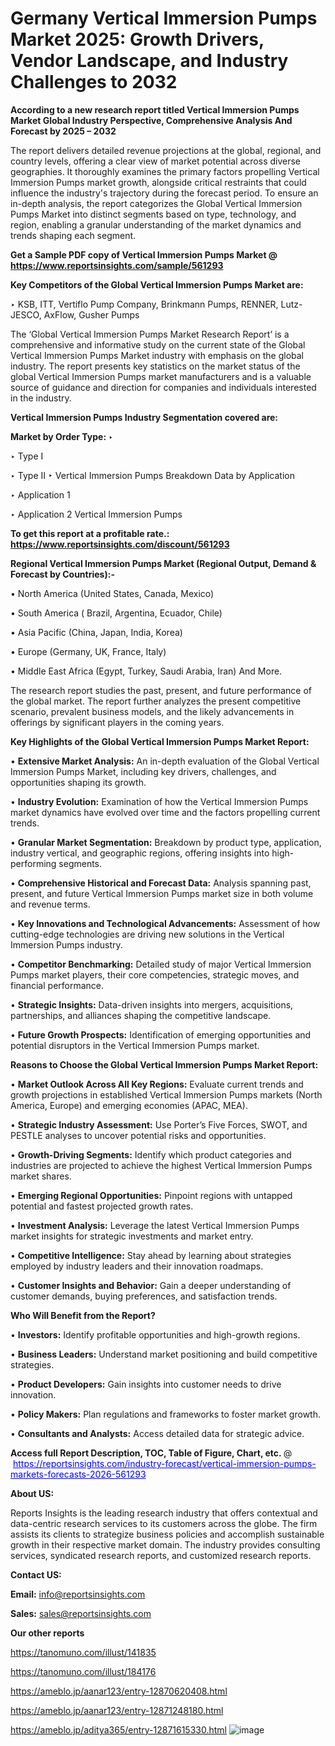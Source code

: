 # Germany Vertical Immersion Pumps Market 2025: Growth Drivers, Vendor Landscape, and Industry Challenges to 2032

<strong>According to a new research report titled Vertical Immersion Pumps Market Global Industry Perspective, Comprehensive Analysis And Forecast by 2025 – 2032</strong>

The report delivers detailed revenue projections at the global, regional, and country levels, offering a clear view of market potential across diverse geographies. It thoroughly examines the primary factors propelling Vertical Immersion Pumps market growth, alongside critical restraints that could influence the industry's trajectory during the forecast period. To ensure an in-depth analysis, the report categorizes the Global Vertical Immersion Pumps Market into distinct segments based on type, technology, and region, enabling a granular understanding of the market dynamics and trends shaping each segment.

<strong>Get a Sample PDF copy of Vertical Immersion Pumps Market </strong><strong>@<a href=https://www.reportsinsights.com/sample/561293 style=color:#0000ff;> https://www.reportsinsights.com/sample/561293</a></strong></font>

<strong>Key Competitors of the Global Vertical Immersion Pumps Market are:</strong>

‣ KSB, ITT, Vertiflo Pump Company, Brinkmann Pumps, RENNER, Lutz-JESCO, AxFlow, Gusher Pumps

The ‘Global Vertical Immersion Pumps Market Research Report’ is a comprehensive and informative study on the current state of the Global Vertical Immersion Pumps Market industry with emphasis on the global industry. The report presents key statistics on the market status of the global Vertical Immersion Pumps market manufacturers and is a valuable source of guidance and direction for companies and individuals interested in the industry.

<strong>Vertical Immersion Pumps Industry Segmentation covered are:</strong>

<strong>Market by Order Type: </strong>
‣ 

‣ Type I

‣ Type II
‣ Vertical Immersion Pumps Breakdown Data by Application

‣ Application 1

‣ Application 2
Vertical Immersion Pumps

<strong>To get this report at a profitable rate.: <a href=https://www.reportsinsights.com/discount/561293 style=color:#0000ff;>https://www.reportsinsights.com/discount/561293</a></strong></font>

<strong>Regional Vertical Immersion Pumps Market (Regional Output, Demand &amp; Forecast by Countries):-</strong>

• North America (United States, Canada, Mexico)

• South America ( Brazil, Argentina, Ecuador, Chile)

• Asia Pacific (China, Japan, India, Korea)

• Europe (Germany, UK, France, Italy)

• Middle East Africa (Egypt, Turkey, Saudi Arabia, Iran) And More.

The research report studies the past, present, and future performance of the global market. The report further analyzes the present competitive scenario, prevalent business models, and the likely advancements in offerings by significant players in the coming years.

<strong>Key Highlights of the Global Vertical Immersion Pumps Market Report:</strong>

• <strong>Extensive Market Analysis:</strong> An in-depth evaluation of the Global Vertical Immersion Pumps Market, including key drivers, challenges, and opportunities shaping its growth.

• <strong>Industry Evolution:</strong> Examination of how the Vertical Immersion Pumps market dynamics have evolved over time and the factors propelling current trends.

• <strong>Granular Market Segmentation:</strong> Breakdown by product type, application, industry vertical, and geographic regions, offering insights into high-performing segments.

• <strong>Comprehensive Historical and Forecast Data:</strong> Analysis spanning past, present, and future Vertical Immersion Pumps market size in both volume and revenue terms.

• <strong>Key Innovations and Technological Advancements:</strong> Assessment of how cutting-edge technologies are driving new solutions in the Vertical Immersion Pumps industry.

• <strong>Competitor Benchmarking:</strong> Detailed study of major Vertical Immersion Pumps market players, their core competencies, strategic moves, and financial performance.

• <strong>Strategic Insights:</strong> Data-driven insights into mergers, acquisitions, partnerships, and alliances shaping the competitive landscape.

• <strong>Future Growth Prospects:</strong> Identification of emerging opportunities and potential disruptors in the Vertical Immersion Pumps market.

<strong>Reasons to Choose the Global Vertical Immersion Pumps Market Report:</strong>

• <strong>Market Outlook Across All Key Regions:</strong> Evaluate current trends and growth projections in established Vertical Immersion Pumps markets (North America, Europe) and emerging economies (APAC, MEA).

• <strong>Strategic Industry Assessment:</strong> Use Porter’s Five Forces, SWOT, and PESTLE analyses to uncover potential risks and opportunities.

• <strong>Growth-Driving Segments:</strong> Identify which product categories and industries are projected to achieve the highest Vertical Immersion Pumps market shares.

• <strong>Emerging Regional Opportunities:</strong> Pinpoint regions with untapped potential and fastest projected growth rates.

• <strong>Investment Analysis:</strong> Leverage the latest Vertical Immersion Pumps market insights for strategic investments and market entry.

• <strong>Competitive Intelligence:</strong> Stay ahead by learning about strategies employed by industry leaders and their innovation roadmaps.

• <strong>Customer Insights and Behavior:</strong> Gain a deeper understanding of customer demands, buying preferences, and satisfaction trends.

<strong>Who Will Benefit from the Report?</strong>

• <strong>Investors:</strong> Identify profitable opportunities and high-growth regions.

• <strong>Business Leaders:</strong> Understand market positioning and build competitive strategies.

• <strong>Product Developers:</strong> Gain insights into customer needs to drive innovation.

• <strong>Policy Makers:</strong> Plan regulations and frameworks to foster market growth.

• <strong>Consultants and Analysts:</strong> Access detailed data for strategic advice.
</ul>
<strong>Access full Report Description, TOC, Table of Figure, Chart, etc. </strong>@  <a href=https://reportsinsights.com/industry-forecast/vertical-immersion-pumps-markets-forecasts-2026-561293 style=color:#0000ff;>https://reportsinsights.com/industry-forecast/vertical-immersion-pumps-markets-forecasts-2026-561293</a></font>

<strong><strong>About US</strong>:</strong>

Reports Insights is the leading research industry that offers contextual and data-centric research services to its customers across the globe. The firm assists its clients to strategize business policies and accomplish sustainable growth in their respective market domain. The industry provides consulting services, syndicated research reports, and customized research reports.

<strong>Contact US:</strong>

<p class=""""><b>Email:</b> <a href=mailto:info@reportsinsights.com>info@reportsinsights.com</a></p>
<p class=""""><b>Sales:</b> <a href=mailto:sales@reportsinsights.com>sales@reportsinsights.com</a></p>

<strong>Our other reports</strong>

<a href=https://tanomuno.com/illust/141835>https://tanomuno.com/illust/141835</a>

<a href=https://tanomuno.com/illust/184176>https://tanomuno.com/illust/184176</a>

<a href=https://ameblo.jp/aanar123/entry-12870620408.html>https://ameblo.jp/aanar123/entry-12870620408.html</a>

<a href=https://ameblo.jp/aanar123/entry-12871248180.html>https://ameblo.jp/aanar123/entry-12871248180.html</a>

<a href=https://ameblo.jp/aditya365/entry-12871615330.html>https://ameblo.jp/aditya365/entry-12871615330.html</a>
![image](https://github.com/user-attachments/assets/f6f75040-62a9-45dc-af52-9bbdee7cbe32)
